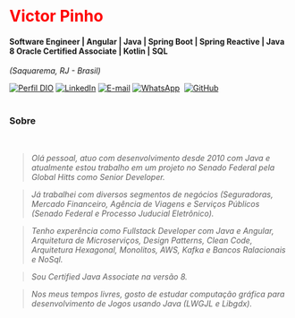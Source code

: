 <br >

<h1> 
  <a href="https://www.linkedin.com/in/victor-pinho-208779a8/" style="color: #f00 !important; text-decoration: none; color: inherit;">
    <span>Victor Pinho</span>
  </a>
</h1>

#### Software Engineer | Angular | Java | Spring Boot | Spring Reactive | Java 8 Oracle Certified Associate | Kotlin | SQL
<i>(Saquarema, RJ - Brasil)</i>

[![Perfil DIO](https://img.shields.io/badge/-Meu%20Perfil%20na%20DIO-0077B5?style=for-the-badge&logo=gitbook&logoColor=white)](https://www.dio.me/users/vtsppinho)
[![LinkedIn](https://img.shields.io/badge/linkedin-%230077B5.svg?style=for-the-badge&logo=linkedin&logoColor=white)](https://www.linkedin.com/in/victor-pinho-208779a8/)
[![E-mail](https://img.shields.io/badge/-Email-0077B5?style=for-the-badge&logo=microsoft-outlook&logoColor=white)](mailto:vtsppinho@gmail.com)
[![WhatsApp](https://img.shields.io/badge/WhatsApp-0077B5?style=for-the-badge&logo=whatsapp&logoColor=white)](https://wa.me/55+21+987166490)  
[![GitHub](https://img.shields.io/badge/GitHub-0077B5?style=for-the-badge&logo=github&logoColor=white)](https://github.com/vtspp)
<br />
<br />

### Sobre 
<i>
<br />
  
> Olá pessoal, atuo com desenvolvimento desde 2010 com Java e atualmente estou trabalho em um projeto no Senado Federal pela Global Hitts como Senior Developer. 
  
> Já trabalhei com diversos segmentos de negócios (Seguradoras, Mercado Financeiro, Agência de Viagens e Serviços Públicos (Senado Federal e Processo Juducial Eletrônico).
  
> Tenho experência como Fullstack Developer com Java e Angular, Arquitetura de Microserviços, Design Patterns, Clean Code, Arquitetura Hexagonal, Monolitos, AWS, Kafka e Bancos Ralacionais e NoSql.
  
> Sou Certified Java Associate na versão 8.
  
> Nos meus tempos livres, gosto de estudar computação gráfica para desenvolvimento de Jogos usando Java (LWGJL e Libgdx).
<br />
<br />
</i>

<br />

